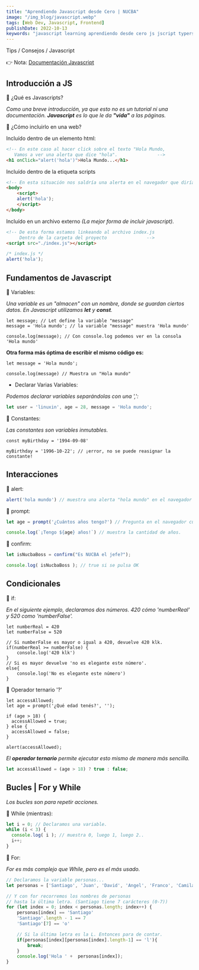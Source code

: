 ```yaml
---
title: "Aprendiendo Javascript desde Cero | NUCBA"
image: "/img_blog/javascript.webp"
tags: [Web Dev, Javascript, Frontend]
publishDate: 2022-10-13
keywords: "javascript learning aprendiendo desde cero js jscript typerscript react frontend learn web developer desarrollador desarrollo programador programar aprender reactjs tsx noob nuevo"
---
```


Tips / Consejos / Javascript

👉 Nota: [Documentación Javascript](https://es.javascript.info/)

## Introducción a JS

🔅 ¿Qué es Javascripts?

<i>Como una breve introducción, ya que esto no es un tutorial ni una documentación. __Javascript__ es lo que le da __"vida"__ a las páginas.</i>

🔅 ¿Cómo incluirlo en una web?

Incluído dentro de un elemento html:

~~~ html
<!-- En este caso al hacer click sobre el texto "Hola Mundo,
   Vamos a ver una alerta que dice "hola".               -->
<h1 onClick="alert('hola')">Hola Mundo...</h1>
~~~

Incluído dentro de la etiqueta scripts

~~~ html
<!-- En esta situación nos saldría una alerta en el navegador que diría "hola". -->
<body>
    <script>
    alert('hola');
    </script>
</body>
~~~

Incluído en un archivo externo <i>(La mejor forma de incluir javascript).</i>

~~~ html
<!-- De esta forma estamos linkeando al archivo index.js
     Dentro de la carpeta del proyecto               -->
<script src="./index.js"></script>
~~~

~~~ js
/* index.js */
alert('hola');
~~~


## Fundamentos de Javascript

🔅 Variables:

<i>Una variable es un "almacen" con un nombre, donde se guardan ciertos datos. En Javascript utilizamos __let__ y __const__.</i>

~~~ js/3
let message; // Let define la variable "message"
message = 'Hola mundo'; // la variable "message" muestra 'Hola mundo'

console.log(message); // Con console.log podemos ver en la consola 'Hola mundo'
~~~

__Otra forma más óptima de escribir el mismo código es:__
~~~ js/2
let message = 'Hola mundo';

console.log(message) // Muestra un "Hola mundo"
~~~

- Declarar Varias Variables: 

<i>Podemos declarar variables separándolas con una ',':</i>
~~~ js
let user = 'linuxin', age = 28, message = 'Hola mundo';
~~~

🔅 Constantes:

<i>Las constantes son variables inmutables.</i>

~~~ js/0/2
const myBirthday = '1994-09-08'

myBirthday = '1996-10-22'; // ¡error, no se puede reasignar la constante!
~~~


## Interacciones

🔅 alert:

~~~ js 
alert('hola mundo') // muestra una alerta "hola mundo" en el navegador
~~~

🔅 prompt:

~~~ js
let age = prompt('¿Cuántos años tengo?') // Pregunta en el navegador cuántos años tengo.

console.log(`¡Tengo ${age} años!`) // muestra la cantidad de años.
~~~

🔅 confirm:

~~~ js 
let isNucbaBoss = confirm("Es NUCBA el jefe?");

console.log( isNucbaBoss ); // true si se pulsa OK
~~~


## Condicionales

🔅 if:

<i>En el siguiente ejemplo, declaramos dos números. 420 cómo 'numberReal' y 520 como 'numberFalse'.</i>

~~~ js/5,9
let numberReal = 420
let numberFalse = 520

// Si numberFalse es mayor o igual a 420, devuelve 420 klk.
if(numberReal >= numberFalse) {
    console.log('420 klk')
}
// Si es mayor devuelve 'no es elegante este número'.
else{
    console.log('No es elegante este número')
}
~~~

🔅 Operador ternario '?'

~~~ js/3-7
let accessAllowed;
let age = prompt('¿Qué edad tenés?', '');

if (age > 18) {
  accessAllowed = true;
} else {
  accessAllowed = false;
}

alert(accessAllowed);
~~~

<i>El __operador ternario__ permite ejecutar esto mismo de manera más sencilla.</i>

~~~ js 
let accessAllowed = (age > 18) ? true : false;
~~~


## Bucles | For y While

<i>Los bucles son para repetir acciones.</i>

🔅 While (mientras):

~~~ js
let i = 0; // Declaramos una variable.
while (i < 3) { 
  console.log( i ); // muestra 0, luego 1, luego 2..
  i++;
}
~~~

🔅 For:

<i>For es más complejo que While, pero es el más usado. </i>

~~~ js 
// Declaramos la variable personas...
let personas = ['Santiago', 'Juan', 'David', 'Angel', 'Franco', 'Camila'];

// Y con for recorremos los nombres de personas
// hasta la última letra. (Santiago tiene 7 carácteres (0-7))
for (let index = 0; index < personas.length; index++) {
    personas[index] == 'Santiago'
    'Santiago'.length - 1 == 7
    'Santiago'[7] == 'o'

    // Si la última letra es la L. Entonces para de contar.
    if(personas[index][personas[index].length-1] == 'l'){
        break;
    }
    console.log('Hola ' +  personas[index]);
}
~~~
